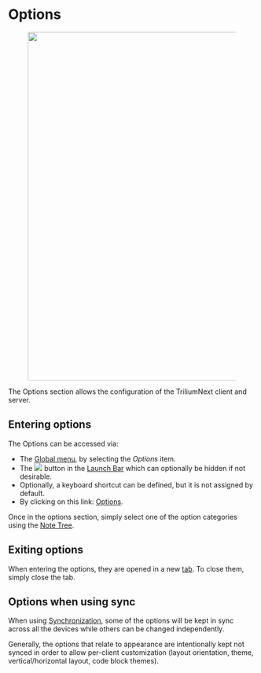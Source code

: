 # Options
<figure class="image image-style-align-center"><img style="aspect-ratio:1189/709;" src="Options_image.png" width="1189" height="709"></figure>

The Options section allows the configuration of the TriliumNext client and server.

## Entering options

The Options can be accessed via:

*   The [Global menu](Global%20menu.md), by selecting the _Options_ item.
*   The ![](1_Options_image.png) button in the [Launch Bar](Launch%20Bar.md) which can optionally be hidden if not desirable.
*   Optionally, a keyboard shortcut can be defined, but it is not assigned by default.
*   By clicking on this link: <a class="reference-link" href="#root/_hidden/_options">Options</a>.

Once in the options section, simply select one of the option categories using the <a class="reference-link" href="Note%20Tree.md">Note Tree</a>.

## Exiting options

When entering the options, they are opened in a new [tab](Tabs.md). To close them, simply close the tab.

## Options when using sync

When using <a class="reference-link" href="../../Installation%20%26%20Setup/Synchronization.md">Synchronization</a>, some of the options will be kept in sync across all the devices while others can be changed independently.

Generally, the options that relate to appearance are intentionally kept not synced in order to allow per-client customization (layout orientation, theme, vertical/horizontal layout, code block themes).
